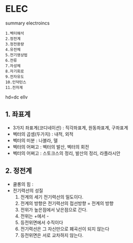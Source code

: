 # ELEC
summary electroincs 
```
1.벡터해석
2.정전계
3.정전용량
4.유전체
5.전기영상법
6.전류
7.자성체
8.자기회로
9.전자유도
10.인덕턴스
11.전자계
```
hd=dc  ellv

## 1. 좌표계
 - 3가지 좌표계(코디네이션) : 직각좌표계, 원동좌표계, 구좌표계
 - 벡터의 곱셈(두가지) : 내적, 외적
 - 벡터의 미분 : 나블라, 델
 - 벡터의 어쩌고 : 벡터의 발산, 벡터의 회전
 - 벡터의 어쩌고 : 스토크스의 정리, 발산의 정리, 라플라시안
 
## 2. 정전계
 - 쿨롱의 힘 : 
 - 전기력선의 성질 
    1. 전계의 세기 전기력선의 밀도이다.
    2. 전계의 방향은 전기력선의 접선방향 = 전계의 방향
    3. 전위가 높은점에서 낮은점으로 간다.
    4. 전위는 +에서 - 
    5. 등전위면에서 수직이다
    6. 전기력선은 그 자신만으로 폐곡선이 되지 않는다
    7. 등전위면은 서로 교차하지 않는다.

